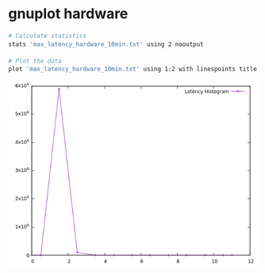 # gnuplot hardware
```bash
# Calculate statistics
stats 'max_latency_hardware_10min.txt' using 2 nooutput

# Plot the data
plot 'max_latency_hardware_10min.txt' using 1:2 with linespoints title 'Latency Histogram'
```

![gnuplot_max_latency_hardware.png](gnuplot_max_latency_hardware.png)